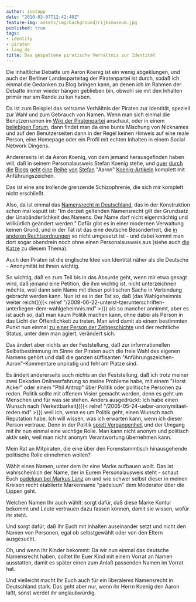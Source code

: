 ```yaml
---
author: isotopp
date: "2010-03-07T12:42:40Z"
feature-img: assets/img/background/rijksmuseum.jpg
published: true
tags:
- identity
- piraten
- lang_de
title: Das gespaltene piratische Verhältnis zur Identität
---
```

Die inhaltliche Debatte um Aaron Koenig ist ein wenig abgeklungen, und auch
der Berliner Landesparteitag der Piratenpartei ist durch, sodaß ich einmal
die Gedanken zu Blog bringen kann, an denen ich im Rahmen der Debatte immer
wieder hängen geblieben bin, obwohl sie mit den Inhalten primär nur am Rande
zu tun haben.

Da ist zum Beispiel das seltsame Verhältnis der Piraten zur Identität,
speziell zur Wahl und zum Gebrauch von Namen. Wenn man sich einmal die
Benutzernamen im
[Wiki der Piratenpartei](http://wiki.piratenpartei.de/Spezial:Benutzer)
anschaut, oder in einem
[beliebigen Forum](https://forum.piratenpartei.de), dann findet man da eine
bunte Mischung von Nicknames und auf den Benutzerseiten dann in der Regel
keinen Hinweis auf eine reale Person, eine Homepage oder ein Profil mit
echten Inhalten in einem Social Network Dingens.

Andererseits ist da Aaron Koenig, von dem jemand herausgefinden haben will,
daß in seinem Personalausweis Stefan Koenig stehe, und
[quer](http://www.mein-parteibuch.com/blog/2010/02/22/apropos-stefan-aaron-koenig/) 
[durch](http://forum.piratenpartei.de/viewtopic.php?f=1&t=15292) 
[die](http://blog.christian-hufgard.de/ich_habe_stefan_aaron_koenig_nicht_gewaehlt-2010-02-12) 
[Blogs](http://blog.pantoffelpunk.de/brechmittel/geh-denken-stefan-koenig) 
[geht](http://silkepp.wordpress.com/2010/02/21/krieg/) 
[eine](https://www.piratenpartei-hamburg.de/2010-02-23/wir-entziehen-stefan-aaron-koenig-das-vertrauen) 
[Reihe](http://twitgeridoo.wordpress.com/2010/02/22/stefan-aaron-koenig-das-spiel-ist-aus/) 
[von](http://rz.koepke.net/?p=4597) 
[Stefan](http://piratenfrau.net/?p=206) "Aaron" 
[Koenig-Artikeln](http://www.google.de/search?q=stefan+aaron+Koenig) komplett mit Anführungszeichen.

Das ist eine ans trollende grenzende Schizophrenie, die sich mir komplett
nicht erschließt.

Also, da ist einmal das 
[Namensrecht in Deutschland](http://de.wikipedia.org/wiki/Namensrecht#Deutschland), das in
der Konstruktion schon mal kaputt ist: "Im derzeit geltenden Namensrecht
gilt der Grundsatz der Unabänderlichkeit des Namens. Der Name darf nicht
eigenmächtig und willkürlich geändert werden." Dafür gibt es in einer
modernen Verwaltung keinen Grund, und in der Tat ist das eine deutsche
Besonderheit, die
[in anderen Rechtsordnungen](http://en.wikipedia.org/wiki/Deed_of_change_of_name) so
nicht umgesetzt ist - und dabei kommt man dort sogar obendrein noch ohne
einen Personalausweis aus (siehe auch
[die Katze](http://katze-mit-wut.azundris.com/archives/16-Moon-Unit-Zappa,-sadly-ignored.html)
zu diesem Thema).

Auch den Piraten ist die englische Idee von Identität näher als die Deutsche -
Anonymität ist ihnen wichtig.

So wichtig, daß es zum Teil bis in das Absurde geht, wenn mir etwa gesagt
wird, daß jemand eine Petition, die ihm wichtig ist, nicht unterzeichnen
möchte, weil dann sein Name mit dieser politischen Sache in Verbindung
gebracht werden kann. Nun ist es in der Tat so, daß
[das Wahlgeheimnis weiter reicht]({{< relref "/2009-06-22-unterst-tzerunterschriften-unterliegen-dem-wahlgeheimnis.md" >}})
als so mancher annimmt, aber es ist auch so, daß man kaum Politik machen
kann, ohne dabei als Person in das Licht der Öffentlichkeit zu treten. Man
wird damit ab einem bestimmten Punkt nun einmal
[zu einer Person der Zeitgeschichte](http://de.wikipedia.org/wiki/Person_der_Zeitgeschichte) und
der rechtliche Status, unter dem man agiert, verändert sich.

Das ändert aber nichts an der Feststellung, daß zur informationellen
Selbstbestimmung im Sinne der Piraten auch die freie Wahl des eigenen Namens
gehört und daß die ganzen süffisanten "Anführungszeichen-Aaron"-Kommentare
unpiratig und fehl am Platze sind.

Es ändert andererseits auch nichts an der Feststellung, daß ich trotz meiner
zwei Dekaden Onlineerfahrung so meine Probleme habe, mit einem "Horst Acker"
oder einem "Phil Antrop" über Politik oder politische Personen zu reden.
Politik sollte mit offenem Visier gemacht werden, denn es geht um Menschen
und für was sie stehen. Anders ausgedrückt: Ich habe einen Wunsch nach
[Verkettbarkeit]({{< relref "/2005-05-24-ueber-anonymitaet-reden.md" >}})
weil ich, wenn es um Politik geht, einen Wunsch nach
Reputation habe. Ich will wissen, was ich erwarten kann, wenn ich dieser Person
vertraue. Denn in der Politik
[spielt Vergangenheit](http://wiki.piratenpartei.de/2009-07-09_-_Offener_Brief_an_Bodo_Thiesen)
und der Umgang mit ihr nun einmal eine wichtige Rolle. Man kann nicht anonym
und politisch aktiv sein, weil man nicht anonym Verantwortung übernehmen
kann.

Mein Rat an Mitpiraten, die eine über den Forenstammtisch hinausgehende
politische Rolle einnehmen wollen?

Wählt einen Namen, unter dem ihr eine Marke aufbauen wollt. Das ist
wahrscheinlich der Name, der in Eurem Personalausweis steht - schaut Euch
[padeluun bei Markus Lanz](http://www.zdf.de/ZDFmediathek/beitrag/video/987700/Schluss-mit-Vorratsdatenspeicherung#/beitrag/video/987700/Schluss-mit-Vorratsdatenspeicherung)
an und wie schwer selbst dieser in meinen Kreisen recht etablierte
Markenname "padeluun" dem Moderator über die Lippen geht.

Welchen Namen Ihr auch wählt: sorgt dafür, daß diese Marke Kontur bekommt
und Leute vertrauen dazu fassen können, damit sie wissen, wofür ihr steht.

Und sorgt dafür, daß Ihr Euch mit Inhalten auseinander setzt und nicht den
Namen von Personen, egal ob selbstgewählt oder von den Eltern ausgesucht.

Oh, und wenn Ihr Kinder bekommt: Da wir nun einmal das deutsche Namensrecht
haben, solltet Ihr Euer Kind mit einem Vorrat an Namen ausstatten, damit es
später einen zum Anlaß passenden Namen im Vorrat hat.

Und vielleicht macht Ihr Euch auch für ein liberaleres Namensrecht in
Deutschland stark. Das geht aber nur, wenn ihr Herrn Koenig den Aaron laßt,
sonst werdet ihr unglaubwürdig.

